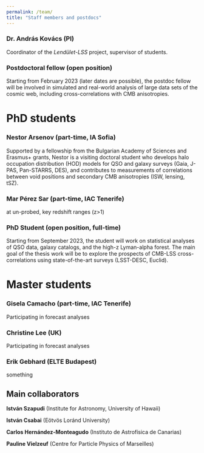 ```yaml
---
permalink: /team/
title: "Staff members and postdocs"
---
```

### Dr. András Kovács (PI)
Coordinator of the _Lendület-LSS_ project, supervisor of students.

### Postdoctoral fellow (open position)
Starting from February 2023 (later dates are possible), the postdoc fellow will be involved in simulated and real-world analysis of large data sets of the cosmic web, including cross-correlations with CMB anisotropies.

# PhD students
### Nestor Arsenov (part-time, IA Sofia)
Supported by a fellowship from the Bulgarian Academy of Sciences and Erasmus+ grants, Nestor is a visiting doctoral student who develops halo occupation distribution (HOD) models for QSO and galaxy surveys (Gaia, J-PAS, Pan-STARRS, DES), and contributes to measurements of correlations between void positions and secondary CMB anisotropies (ISW, lensing, tSZ).

### Mar Pérez Sar (part-time, IAC Tenerife)
 at un-probed, key redshift ranges (z>1)

### PhD Student (open position, full-time)
Starting from September 2023, the student will work on statistical analyses of QSO data, galaxy catalogs, and the high-z Lyman-alpha forest. The main goal of the thesis work will be to explore the prospects of CMB-LSS cross-correlations using state-of-the-art surveys (LSST-DESC, Euclid).

# Master students
### Gisela Camacho (part-time, IAC Tenerife)
Participating in forecast analyses

### Christine Lee (UK)
Participating in forecast analyses

### Erik Gebhard (ELTE Budapest)
something

## Main collaborators
**István Szapudi** (Institute for Astronomy, University of Hawaii)

**István Csabai** (Eötvös Loránd University)

**Carlos Hernández-Monteagudo** (Instituto de Astrofísica de Canarias)

**Pauline Vielzeuf** (Centre for Particle Physics of Marseilles)
